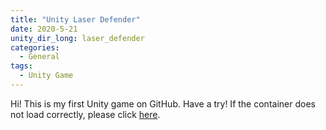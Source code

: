 ```yaml
---
title: "Unity Laser Defender"
date: 2020-5-21
unity_dir_long: laser_defender
categories:
  - General
tags:
  - Unity Game
---
```



Hi! This is my first Unity game on GitHub. Have a try! 
If the container does not load correctly, please click [here](https://taichifox95.github.io/laser_defender/).